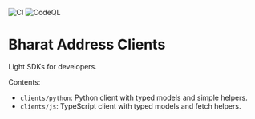 ![CI](https://github.com/BharatAddress/clients/actions/workflows/ci.yml/badge.svg)
![CodeQL](https://github.com/BharatAddress/clients/actions/workflows/codeql.yml/badge.svg)

# Bharat Address Clients

Light SDKs for developers.

Contents:
- `clients/python`: Python client with typed models and simple helpers.
- `clients/js`: TypeScript client with typed models and fetch helpers.
